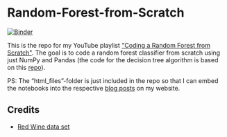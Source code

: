 # Random-Forest-from-Scratch
[![Binder](https://mybinder.org/badge_logo.svg)](https://mybinder.org/v2/gh/SebastianMantey/Random-Forest-from-Scratch/master)

This is the repo for my YouTube playlist ["Coding a Random Forest from Scratch"](https://www.youtube.com/watch?v=WvmPnGmCaIM&list=PLPOTBrypY74y0DviMOagKRUhDdk0JyM_r). The goal is to code a random forest classifier from scratch using just NumPy and Pandas (the code for the decision tree algorithm is based on this [repo](https://github.com/SebastianMantey/Decision-Tree-from-Scratch)).

PS: The “html_files”-folder is just included in the repo so that I can embed the notebooks into the respective [blog posts](https://www.sebastian-mantey.com/code-blog/coding-a-random-forest-from-scratch-python-p1-introduction) on my website.

## Credits
- [Red Wine data set](https://www.kaggle.com/uciml/red-wine-quality-cortez-et-al-2009)
